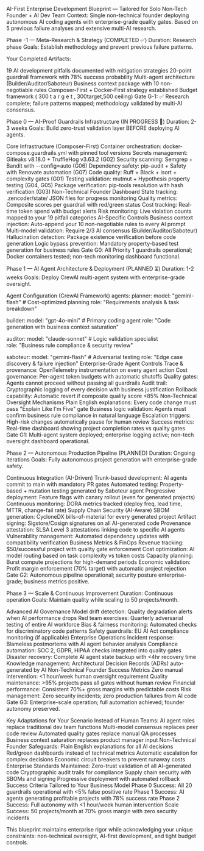 AI-First Enterprise Development Blueprint — Tailored for Solo Non-Tech Founder + AI Dev Team
Context: Single non-technical founder deploying autonomous AI coding agents with enterprise-grade quality gates. Based on 5 previous failure analyses and extensive multi-AI research.

Phase -1 — Meta-Research & Strategy (COMPLETED ✅)
Duration: Research phase
Goals: Establish methodology and prevent previous failure patterns.

Your Completed Artifacts:

19 AI development pitfalls documented with mitigation strategies
20-point guardrail framework with 78% success probability
Multi-agent architecture (Builder/Auditor/Saboteur)
Business context package with 10 non-negotiable rules
Composer-First + Docker-First strategy established
Budget framework (
300
t
a
r
g
e
t
,
300target,500 ceiling)
Gate G-1: ✅ Research complete; failure patterns mapped; methodology validated by multi-AI consensus.

Phase 0 — AI-Proof Guardrails Infrastructure (IN PROGRESS 🔄)
Duration: 2-3 weeks
Goals: Build zero-trust validation layer BEFORE deploying AI agents.

Core Infrastructure (Composer-First)
Container orchestration: docker-compose.guardrails.yml with pinned tool versions
Secrets management: Gitleaks v8.18.0 + TruffleHog v3.63.2 (G02)
Security scanning: Semgrep + Bandit with --config=auto (G06)
Dependency safety: pip-audit + Safety with Renovate automation (G07)
Code quality: Ruff + Black + isort + complexity gates (G01)
Testing validation: mutmut + Hypothesis property testing (G04, G05)
Package verification: pip-tools resolution with hash verification (G03)
Non-Technical Founder Dashboard
State tracking: .zencoder/state/ JSON files for progress monitoring
Quality metrics: Composite scores per guardrail with red/green status
Cost tracking: Real-time token spend with budget alerts
Risk monitoring: Live violation counts mapped to your 19 pitfall categories
AI-Specific Controls
Business context injection: Auto-append your 10 non-negotiable rules to every AI prompt
Multi-model validation: Require 2/3 AI consensus (Builder/Auditor/Saboteur)
Hallucination detection: Package existence verification before code generation
Logic bypass prevention: Mandatory property-based test generation for business rules
Gate G0: All Priority 1 guardrails operational; Docker containers tested; non-tech monitoring dashboard functional.

Phase 1 — AI Agent Architecture & Deployment (PLANNED ⏳)
Duration: 1-2 weeks
Goals: Deploy CrewAI multi-agent system with enterprise-grade oversight.

Agent Configuration (CrewAI Framework)
agents:
  planner:
    model: "gemini-flash"  # Cost-optimized planning
    role: "Requirements analysis & task breakdown"

  builder:
    model: "gpt-4o-mini"  # Primary coding agent
    role: "Code generation with business context saturation"

  auditor:
    model: "claude-sonnet"  # Logic validation specialist  
    role: "Business rule compliance & security review"

  saboteur:
    model: "gemini-flash"  # Adversarial testing
    role: "Edge case discovery & failure injection"
Enterprise-Grade Agent Controls
Trace & provenance: OpenTelemetry instrumentation on every agent action
Cost governance: Per-agent token budgets with automatic shutoffs
Quality gates: Agents cannot proceed without passing all guardrails
Audit trail: Cryptographic logging of every decision with business justification
Rollback capability: Automatic revert if composite quality score <85%
Non-Technical Oversight Mechanisms
Plain English explanations: Every code change must pass "Explain Like I'm Five" gate
Business logic validation: Agents must confirm business rule compliance in natural language
Escalation triggers: High-risk changes automatically pause for human review
Success metrics: Real-time dashboard showing project completion rates vs quality gates
Gate G1: Multi-agent system deployed; enterprise logging active; non-tech oversight dashboard operational.

Phase 2 — Autonomous Production Pipeline (PLANNED)
Duration: Ongoing iterations
Goals: Fully autonomous project generation with enterprise-grade safety.

Continuous Integration (AI-Driven)
Trunk-based development: AI agents commit to main with mandatory PR gates
Automated testing: Property-based + mutation testing generated by Saboteur agent
Progressive deployment: Feature flags with canary rollout (even for generated projects)
Continuous monitoring: DORA metrics tracked (deploy freq, lead time, MTTR, change-fail rate)
Supply Chain Security (AI-Aware)
SBOM generation: CycloneDX bills-of-material for every generated project
Artifact signing: Sigstore/Cosign signatures on all AI-generated code
Provenance attestation: SLSA Level 3 attestations linking code to specific AI agents
Vulnerability management: Automated dependency updates with compatibility verification
Business Metrics & FinOps
Revenue tracking: $50/successful project with quality gate enforcement
Cost optimization: AI model routing based on task complexity vs token costs
Capacity planning: Burst compute projections for high-demand periods
Economic validation: Profit margin enforcement (70% target) with automatic project rejection
Gate G2: Autonomous pipeline operational; security posture enterprise-grade; business metrics positive.

Phase 3 — Scale & Continuous Improvement
Duration: Continuous operation
Goals: Maintain quality while scaling to 50 projects/month.

Advanced AI Governance
Model drift detection: Quality degradation alerts when AI performance drops
Red team exercises: Quarterly adversarial testing of entire AI workforce
Bias & fairness monitoring: Automated checks for discriminatory code patterns
Safety guardrails: EU AI Act compliance monitoring (if applicable)
Enterprise Operations
Incident response: Blameless postmortems with AI agent behavior analysis
Compliance automation: SOC 2, GDPR, HIPAA checks integrated into quality gates
Disaster recovery: Complete AI agent state backup with <4hr recovery time
Knowledge management: Architectural Decision Records (ADRs) auto-generated by AI
Non-Technical Founder Success Metrics
Zero manual intervention: <1 hour/week human oversight requirement
Quality maintenance: >95% projects pass all gates without human review
Financial performance: Consistent 70%+ gross margins with predictable costs
Risk management: Zero security incidents; zero production failures from AI code
Gate G3: Enterprise-scale operation; full automation achieved; founder autonomy preserved.

Key Adaptations for Your Scenario
Instead of Human Teams:
AI agent roles replace traditional dev team functions
Multi-model consensus replaces peer code review
Automated quality gates replace manual QA processes
Business context saturation replaces product manager input
Non-Technical Founder Safeguards:
Plain English explanations for all AI decisions
Red/green dashboards instead of technical metrics
Automatic escalation for complex decisions
Economic circuit breakers to prevent runaway costs
Enterprise Standards Maintained:
Zero-trust validation of all AI-generated code
Cryptographic audit trails for compliance
Supply chain security with SBOMs and signing
Progressive deployment with automated rollback
Success Criteria Tailored to Your Business Model
Phase 0 Success: All 20 guardrails operational with <5% false positive rate
Phase 1 Success: AI agents generating profitable projects with 78% success rate
Phase 2 Success: Full autonomy with <1 hour/week human intervention
Scale Success: 50 projects/month at 70% gross margin with zero security incidents

This blueprint maintains enterprise rigor while acknowledging your unique constraints: non-technical oversight, AI-first development, and tight budget controls.

